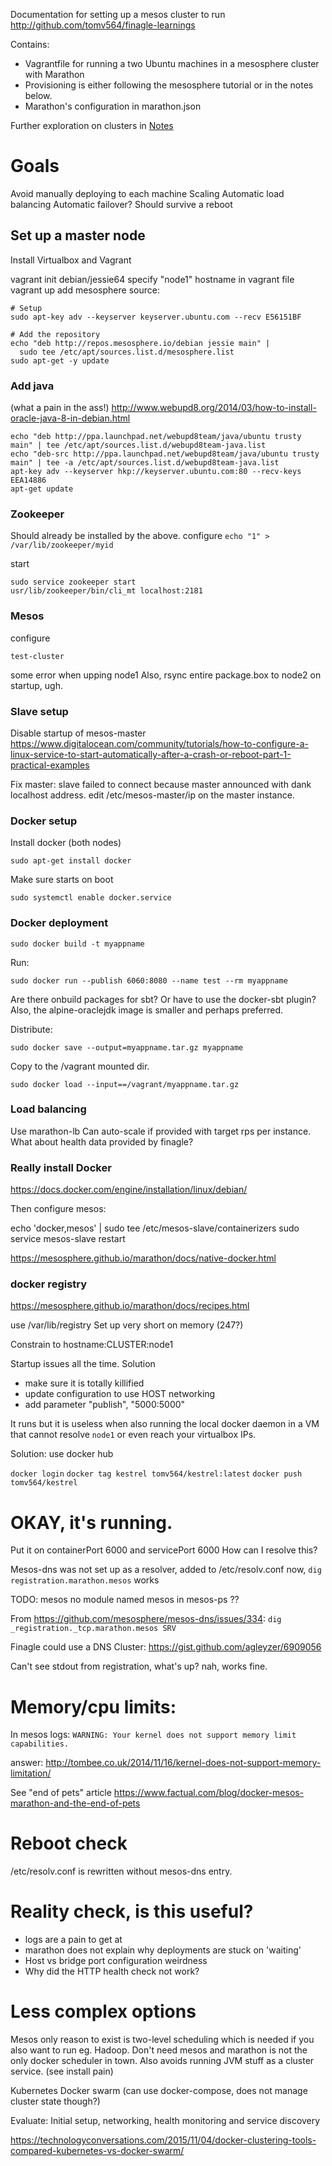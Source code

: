 
Documentation for setting up a mesos cluster to run http://github.com/tomv564/finagle-learnings

Contains: 

* Vagrantfile for running a two Ubuntu machines in a mesosphere cluster with Marathon 
* Provisioning is either following the mesosphere tutorial or  in the notes below.
* Marathon's configuration in marathon.json

Further exploration on clusters in [Notes](Notes.md)

# Goals

Avoid manually deploying to each machine
Scaling
Automatic load balancing
Automatic failover?
Should survive a reboot

## Set up a master node

Install Virtualbox and Vagrant

vagrant init debian/jessie64
specify "node1" hostname in vagrant file
vagrant up
add mesosphere source: 
```
# Setup
sudo apt-key adv --keyserver keyserver.ubuntu.com --recv E56151BF

# Add the repository
echo "deb http://repos.mesosphere.io/debian jessie main" | 
  sudo tee /etc/apt/sources.list.d/mesosphere.list
sudo apt-get -y update
```

### Add java 
 
(what a pain in the ass!)
http://www.webupd8.org/2014/03/how-to-install-oracle-java-8-in-debian.html

```
echo "deb http://ppa.launchpad.net/webupd8team/java/ubuntu trusty main" | tee /etc/apt/sources.list.d/webupd8team-java.list
echo "deb-src http://ppa.launchpad.net/webupd8team/java/ubuntu trusty main" | tee -a /etc/apt/sources.list.d/webupd8team-java.list
apt-key adv --keyserver hkp://keyserver.ubuntu.com:80 --recv-keys EEA14886
apt-get update
```

### Zookeeper

Should already be installed by the above.
configure
`echo "1" > /var/lib/zookeeper/myid`

start
```
sudo service zookeeper start
usr/lib/zookeeper/bin/cli_mt localhost:2181 
```

### Mesos

configure

```echo "test-cluster" | sudo tee  /etc/mesos-master/cluster
test-cluster
```

some error when upping node1
Also, rsync entire package.box to node2 on startup, ugh.

### Slave setup

Disable startup of mesos-master
https://www.digitalocean.com/community/tutorials/how-to-configure-a-linux-service-to-start-automatically-after-a-crash-or-reboot-part-1-practical-examples

Fix master: slave failed to connect because master announced with dank localhost address. edit /etc/mesos-master/ip on the master instance.


### Docker setup

Install docker (both nodes)
``` 
sudo apt-get install docker
```

Make sure starts on boot

`sudo systemctl enable docker.service`

### Docker deployment

```
sudo docker build -t myappname
```

Run:

```
sudo docker run --publish 6060:8080 --name test --rm myappname
```
Are there onbuild packages for sbt? Or have to use the docker-sbt plugin?
Also, the alpine-oraclejdk image is smaller and perhaps preferred.

Distribute:

```
sudo docker save --output=myappname.tar.gz myappname
```

Copy to the /vagrant mounted dir.

```
sudo docker load --input==/vagrant/myappname.tar.gz
```

### Load balancing

Use marathon-lb
Can auto-scale if provided with target rps per instance.
What about health data provided by finagle?


### Really install Docker

https://docs.docker.com/engine/installation/linux/debian/

Then configure mesos:

echo 'docker,mesos' | sudo tee /etc/mesos-slave/containerizers
sudo service mesos-slave restart

https://mesosphere.github.io/marathon/docs/native-docker.html


### docker registry

https://mesosphere.github.io/marathon/docs/recipes.html

use /var/lib/registry
Set up very short on memory (247?)

Constrain to hostname:CLUSTER:node1

Startup issues all the time. Solution

* make sure it is totally killified
* update configuration to use HOST networking
* add parameter "publish", "5000:5000"

It runs but it is useless when also running the local docker daemon in a VM that cannot resolve `node1` or even reach your virtualbox IPs.

Solution: use docker hub

`docker login`
`docker tag kestrel tomv564/kestrel:latest`
`docker push tomv564/kestrel`

# OKAY, it's running. 

Put it on containerPort 6000 and servicePort 6000
How can I resolve this?

Mesos-dns was not set up as a resolver, added to /etc/resolv.conf
now, `dig registration.marathon.mesos` works

TODO: mesos no module named mesos in mesos-ps ??

From https://github.com/mesosphere/mesos-dns/issues/334:
`dig _registration._tcp.marathon.mesos SRV`

Finagle could use a DNS Cluster: https://gist.github.com/agleyzer/6909056

Can't see stdout from registration, what's up?
nah, works fine.

# Memory/cpu limits:

In mesos logs:
`WARNING: Your kernel does not support memory limit capabilities.`

answer:
http://tombee.co.uk/2014/11/16/kernel-does-not-support-memory-limitation/

See "end of pets" article
https://www.factual.com/blog/docker-mesos-marathon-and-the-end-of-pets

# Reboot check

/etc/resolv.conf is rewritten without mesos-dns entry.


# Reality check, is this useful?

- logs are a pain to get at
- marathon does not explain why deployments are stuck on 'waiting'
- Host vs bridge port configuration weirdness
- Why did the HTTP health check not work?

# Less complex options

Mesos only reason to exist is two-level scheduling which is needed if you also want to run eg. Hadoop.
Don't need mesos and marathon is not the only docker scheduler in town. Also avoids running JVM stuff as a cluster service. (see install pain)

Kubernetes 
Docker swarm (can use docker-compose, does not manage cluster state though?)

Evaluate:
Initial setup, networking, health monitoring and service discovery

https://technologyconversations.com/2015/11/04/docker-clustering-tools-compared-kubernetes-vs-docker-swarm/

